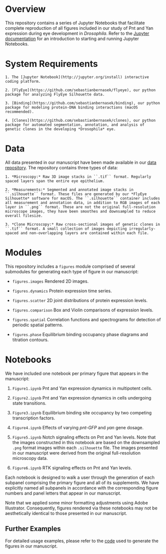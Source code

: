 
Overview
===========

This repository contains a series of Jupyter Notebooks that facilitate complete reproduction of all figures included in our study of Pnt and Yan expression during eye development in *Drosophila*. Refer to the [Jupyter documentation](https://jupyter-notebook.readthedocs.io/en/stable/) for an introduction to starting and running Jupyter Notebooks.



System Requirements
=========

    1. The [Jupyter Notebook](http://jupyter.org/install) interactive coding platform.

    2. [FlyEye](https://github.com/sebastianbernasek/flyeye), our python package for analyzing FlyEye Silhouette data.

    3. [Binding](https://github.com/sebastianbernasek/binding), our python package for modeling protein-DNA binding interactions (macOS recommended).

    4. [Clones](https://github.com/sebastianbernasek/clones), our python package for automated segmentation, annotation, and analysis of genetic clones in the developing *Drosophila* eye.



Data
=========

All data presented in our manuscript have been made available in our [data repository](https://github.com/sebastianbernasek/flyeye). The repository contains three types of data:

    1. *Microscopy:* Raw 3D image stacks in ``.tif`` format. Regularly spaced layers span the entire eye epithelium.

    2. *Measurements:* Segmented and annotated image stacks in ``.silhouette`` format. These files are generated by our *FlyEye Silhouette* software for macOS. The ``.silhouette`` container includes all measurement and annotation data, in addition to RGB images of each layer in ``.png`` format. These are not the original full-resolution microscope images, they have been smoothes and downsampled to reduce overall filesize.

    3. *Clone Microscopy:* Raw cross-sectional images of genetic clones in ``.tif`` format. A small collection of images depicting irregularly-spaced and non-overlapping layers are contained within each file.



Modules
=========

This repository includes a ``figures`` module comprised of several submodules for generating each type of figure in our manuscript:

* ``figures.images`` Rendered 2D images.

* ``figures.dynamics`` Protein expression time series.

* ``figures.scatter`` 2D joint distributions of protein expression levels.

* ``figures.comparison`` Box and Violin comparisons of expression levels.

* ``figures.spatial`` Correlation functions and spectrograms for detection of periodic spatial patterns.

* ``figures.phase`` Equilibrium binding occupancy phase diagrams and titration contours.



Notebooks
=========

We have included one notebook per primary figure that appears in the manuscript:

   1. ``Figure1.ipynb`` Pnt and Yan expression dynamics in multipotent cells.

   2. ``Figure2.ipynb`` Pnt and Yan expression dynamics in cells undergoing state transitions.

   3. ``Figure3.ipynb`` Equilibrium binding site occupancy by two competing transcription factors.

   4. ``Figure4.ipynb`` Effects of varying *pnt-GFP* and *yan* gene dosage.

   5. ``Figure5.ipynb`` Notch signaling effects on Pnt and Yan levels. Note that the images constructed in this notebook are based on the downsampled ``.png`` format images within each ``.silhouette`` file. The images presented in our manuscript were derived from the original full-resolution microscopy data.

   6. ``Figure6.ipynb`` RTK signaling effects on Pnt and Yan levels.

Each notebook is designed to walk a user through the generation of each subpanel comprising the primary figure and all of its supplements. We have explicitly named all subpanels in accordance with the corresponding figure numbers and panel letters that appear in our manuscript.

Note that we applied some minor formatting adjustments using Adobe Illustrator. Consequently, figures rendered via these notebooks may not be aesthetically identical to those presented in our manuscript.



Further Examples
-------------

For detailed usage examples, please refer to the [code](https://github.com/sebastianbernasek/pnt_yan_ratio) used to generate the figures in our manuscript.
